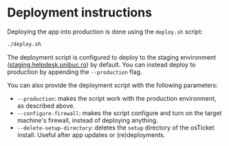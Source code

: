 # Deployment instructions

Deploying the app into production is done using the `deploy.sh` script:

```sh
./deploy.sh
```

The deployment script is configured to deploy to the staging environment
([staging.helpdesk.unibuc.ro](https://staging.helpdesk.unibuc.ro)) by default. You can instead deploy to production
by appending the `--production` flag.

You can also provide the deployment script with the following parameters:
- `--production`: makes the script work with the production environment, as described above.
- `--configure-firewall`: makes the script configure and turn on the target machine's firewall,
  instead of deploying anything.
- `--delete-setup-directory`: deletes the `setup` directory of the osTicket install. Useful after app updates
  or (re)deployments.
